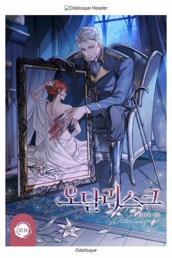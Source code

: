 <p align="center">
<img src="https://readme-typing-svg.herokuapp.com?font=Pirata+One&size=32&color=E8B90E&center=true&width=600&lines=The Hidden Muse&repeat=false" alt="Odalisque Header" />
</p>






<p align="center">
  <img src="./assets/Odalisque.jpg" alt="Odalisque Cover" style="max-width:100%;height:auto;" />
  <br>
  <em><i>Odalisque</i></em>
</p>
